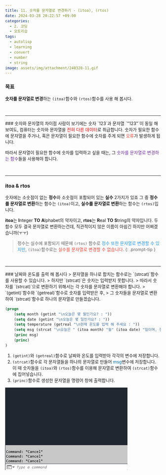 ```yaml
---
title: 11. 숫자를 문자열로 변경하기 - (itoa), (rtos)
date: 2024-03-28 20:22:57 +09:00
categories:
  - 2. 코딩
  - 오토리습
tags:
  - autolisp
  - learning
  - convert
  - number
  - string
image: assets/img/attachment/240328-11.gif
---
```


### 목표
**숫자를 문자열로 변경**하는 `(itoa)`함수와 `(rtos)`함수를 사용 해 봅시다.

<br>
<hr>
### 숫자와 문자열의 차이점
사람이 보기에는 숫자 `123`과 문자열 `"123"`이 동일 해 보여도, 컴퓨터는 숫자와 문자열을 <font color="#ff0000">전혀 다른 데이터</font>로 취급합니다.
숫자가 필요한 함수에 문자열을 주거나, 혹은 문자열이 필요한 함수에 숫자를 주게 되면 <span style="color:#F44336">오류</span>가 발생하게 됩니다.

따라서 문자열이 필요한 함수에 숫자를 입력하고 싶을 때는, 그 <font color="#7030a0">숫자를 문자열로 변경하는 함수</font>들을 사용해야 합니다.

<br>
<hr>

### itoa & rtos
숫자에는 소숫점이 없는 **정수**와 소숫점이 포함되어 있는 **실수** 2가지가 있죠
그 중 **정수를 문자열로 변환**하는 함수는 `(itoa)`이고,
**실수를 문자열로 변환**하는 함수는 `(rtos)`입니다.

**itoa**는 **I**nteger **TO** **A**lphabet의 약자이고,
**rtos**는 **R**eal **TO** **S**tring의 약자입니다.
두 함수 모두 결국 문자열로 변환하는건데, 직관적이지 않은 이름이 아쉽긴 하지만 어쩌겠습니까(ㅜㅜ)

>정수는 실수에 포함되기 때문에 `(rtos)` 함수로 <span style="color:#2196F3">정수 또한 문자열로 변경할 수 있지만</span>,
`(itoa)`함수로는 <span style="color:#F44336">실수를 문자열로 변경할 수 없습니다</span>.
{: .prompt-tip }


<br>
<hr>
### 날짜와 온도를 출력 해 봅시다
> 문자열을 하나로 합치는 함수로는 `(strcat)`함수를 사용할 수 있습니다.
> 하지만 `(strcat)`은 숫자는 입력받지 못합니다.
> 따라서 숫자를 `(strcat)`으로 변환하기 위해서는 각 숫자를 문자열로 변환해야 합니다.
> `(getint)`함수와 `(getreal)`함수로 숫자를 입력받은 후,
> 그 숫자들을 문자열로 변환하여 `(strcat)`함수로 하나의 문자열로 만들겠습니다.

```lisp
(progn
	(setq month (getint "\n오늘은 몇 월인가요? : "))
	(setq date (getint "\n오늘은 몇 일인가요? : "))
	(setq temperature (getreal "\n현재 온도를 입력 해 주세요 : "))
	(setq msg (strcat "\n오늘은 " (itoa month) "월" (itoa date) "일이며, 현재 온도는 " (rtos temperature) "도 입니다!"))
	(princ msg)
	(princ)
)
```
1. `(getint)`와 `(getreal)`함수로 날짜와 온도를 입력받아 각각의 변수에 저장합니다.
2. `(strcat)`함수로 각 문자열들을 하나의 문자열로 만들어 <font color="#0070c0">msg</font>변수에 저장합니다. 이 때 숫자들을 `(itoa)`와 `(rtos)`함수를 이용해 문자열로 변환하여 `(strcat)`함수에 집어넣습니다.
3. `(princ)`함수로 생성한 문자열을 명령어 창에 출력합니다.

![](assets/img/attachment/240328-11.gif)
